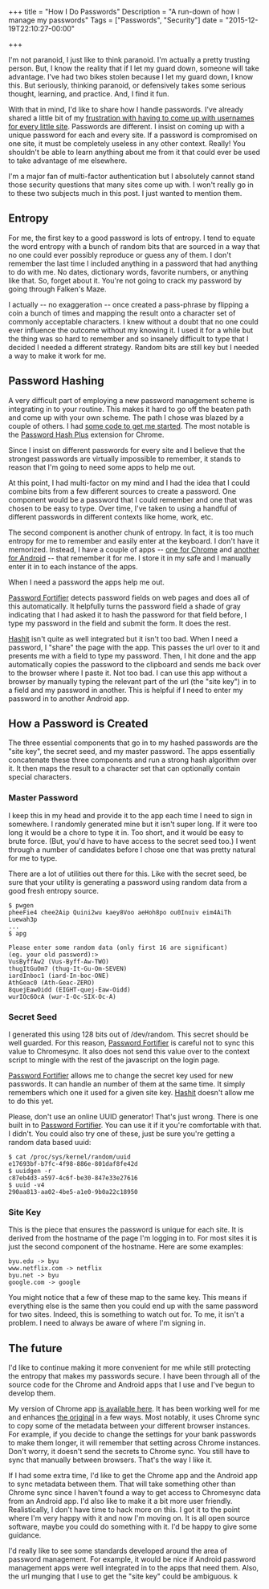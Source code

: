 +++
title = "How I Do Passwords"
Description = "A run-down of how I manage my passwords"
Tags = ["Passwords", "Security"]
date = "2015-12-19T22:10:27-00:00"

+++

I'm not paranoid, I just like to think paranoid.  I'm actually a pretty
trusting person.  But, I know the reality that if I let my guard down,
someone will take advantage.  I've had two bikes stolen because I let my
guard down, I know this.  But seriously, thinking paranoid, or
defensively takes some serious thought, learning, and practice.  And, I
find it fun.

With that in mind, I'd like to share how I handle passwords.  I've
already shared a little bit of my [frustration with having to come up
with usernames for every little site](../no-more-usernames).  Passwords
are different.  I insist on coming up with a unique password for each
and every site.  If a password is compromised on one site, it must be
completely useless in any other context.  Really!  You shouldn't be able
to learn anything about me from it that could ever be used to take
advantage of me elsewhere.

I'm a major fan of multi-factor authentication but I absolutely cannot
stand those security questions that many sites come up with.  I won't
really go in to these two subjects much in this post.  I just wanted to
mention them.

## Entropy

For me, the first key to a good password is lots of entropy.  I tend to
equate the word entropy with a bunch of random bits that are sourced in
a way that no one could ever possibly reproduce or guess any of them.
I don't remember the last time I included anything in a password that
had anything to do with me.  No dates, dictionary words, favorite
numbers, or anything like that.  So, forget about it.  You're not going
to crack my password by going through Falken's Maze.

I actually -- no exaggeration -- once created a pass-phrase by flipping
a coin a bunch of times and mapping the result onto a character set of
commonly acceptable characters.  I knew without a doubt that no one
could ever influence the outcome without my knowing it.  I used it for a
while but the thing was so hard to remember and so insanely difficult to
type that I decided I needed a different strategy.  Random bits are
still key but I needed a way to make it work for me.

## Password Hashing

A very difficult part of employing a new password management scheme is
integrating in to your routine.  This makes it hard to go off the beaten
path and come up with your own scheme.  The path I chose was blazed by a
couple of others.  I had [some code to get me started](hasher_github).
The most notable is the [Password Hash Plus](passwordhasherplus)
extension for Chrome.

Since I insist on different passwords for every site and I believe that
the strongest passwords are virtually impossible to remember, it stands
to reason that I'm going to need some apps to help me out.

At this point, I had multi-factor on my mind and I had the idea that I
could combine bits from a few different sources to create a password.
One component would be a password that I could remember and one that was
chosen to be easy to type.  Over time, I've taken to using a handful of
different passwords in different contexts like home, work, etc.

The second component is another chunk of entropy.  In fact, it is too
much entropy for me to remember and easily enter at the keyboard.  I
don't have it memorized.  Instead, I have a couple of apps -- [one for
Chrome](passwordfortifier) and [another for Android](hashit) -- that
remember it for me.  I store it in my safe and I manually enter it in to
each instance of the apps.

When I need a password the apps help me out.

[Password Fortifier](passwordfortifier) detects password fields on web
pages and does all of this automatically.  It helpfully turns the
password field a shade of gray indicating that I had asked it to hash
the password for that field before, I type my password in the field and
submit the form.  It does the rest.

[Hashit](hashit) isn't quite as well integrated but it isn't too bad.
When I need a password, I "share" the page with the app.  This passes
the url over to it and presents me with a field to type my password.
Then, I hit done and the app automatically copies the password to the
clipboard and sends me back over to the browser where I paste it.  Not
too bad.  I can use this app without a browser by manually typing the
relevant part of the url (the "site key") in to a field and my password
in another.  This is helpful if I need to enter my password in to
another Android app.

## How a Password is Created

The three essential components that go in to my hashed passwords are the
"site key", the secret seed, and my master password.  The apps
essentially concatenate these three components and run a strong hash
algorithm over it.  It then maps the result to a character set that can
optionally contain special characters.

### Master Password

I keep this in my head and provide it to the app each time I need to
sign in somewhere.  I randomly generated mine but it isn't super long.
If it were too long it would be a chore to type it in.  Too short, and
it would be easy to brute force.  (But, you'd have to have access to the
secret seed too.)  I went through a number of candidates before I chose
one that was pretty natural for me to type.

There are a lot of utilities out there for this.  Like with the secret
seed, be sure that your utility is generating a password using random
data from a good fresh entropy source.

```shell
$ pwgen
pheeFie4 chee2Aip Quini2wu kaey8Voo aeHoh8po ou0Inuiv eim4AiTh Luewah3p
...
$ apg

Please enter some random data (only first 16 are significant)
(eg. your old password):>
VusByffAw2 (Vus-Byff-Aw-TWO)
thugItGuOm7 (thug-It-Gu-Om-SEVEN)
iardInboc1 (iard-In-boc-ONE)
AthGeac0 (Ath-Geac-ZERO)
8quejEawOidd (EIGHT-quej-Eaw-Oidd)
wurIOc6OcA (wur-I-Oc-SIX-Oc-A)
```

### Secret Seed

I generated this using 128 bits out of /dev/random.  This secret should
be well guarded.  For this reason, [Password
Fortifier](passwordfortifier) is careful not to sync this value to
Chromesync.  It also does not send this value over to the context script
to mingle with the rest of the javascript on the login page.

[Password Fortifier](passwordfortifier) allows me to change the secret
key used for new passwords.  It can handle an number of them at the same
time.  It simply remembers which one it used for a given site key.
[Hashit](hashit) doesn't allow me to do this yet.

Please, don't use an online UUID generator!  That's just wrong.  There
is one built in to [Password Fortifier](passwordfortifier).  You can use
it if it you're comfortable with that.  I didn't.  You could also try
one of these, just be sure you're getting a random data based uuid:

```shell
$ cat /proc/sys/kernel/random/uuid 
e17693bf-b7fc-4f98-886e-801daf8fe42d
$ uuidgen -r
c87eb4d3-a597-4c6f-be30-847e33e27616
$ uuid -v4
290aa813-aa02-4be5-a1e0-9b0a22c18950
```

### Site Key

This is the piece that ensures the password is unique for each site.
It is derived from the hostname of the page I'm logging in to.  For
most sites it is just the second component of the hostname.  Here are
some examples:

```
byu.edu -> byu
www.netflix.com -> netflix
byu.net -> byu
google.com -> google
```

You might notice that a few of these map to the same key.  This means if
everything else is the same then you could end up with the same password
for two sites.  Indeed, this is something to watch out for.  To me, it
isn't a problem.  I need to always be aware of where I'm signing in.

## The future

I'd like to continue making it more convenient for me while still
protecting the entropy that makes my passwords secure.  I have been
through all of the source code for the Chrome and Android apps that I
use and I've begun to develop them.

My version of Chrome app [is available here](passwordfortifier).  It has
been working well for me and enhances [the original](passwordhasherplus)
in a few ways.  Most notably, it uses Chrome sync to copy some of the
metadata between your different browser instances.  For example, if you
decide to change the settings for your bank passwords to make them
longer, it will remember that setting across Chrome instances.  Don't
worry, it doesn't send the secrets to Chrome sync.  You still have to
sync that manually between browsers.  That's the way I like it.

If I had some extra time, I'd like to get the Chrome app and the Android
app to sync metadata between them.  That will take something other than
Chrome sync since I haven't found a way to get access to Chromesync data
from an Android app.  I'd also like to make it a bit more user friendly.
Realistically, I don't have time to hack more on this.  I got it to the
point where I'm very happy with it and now I'm moving on.  It is all
open source software, maybe you could do something with it.  I'd be
happy to give some guidance.

I'd really like to see some standards developed around the area of
password management.  For example, it would be nice if Android password
management apps were well integrated in to the apps that need them.
Also, the url munging that I use to get the "site key" could be
ambiguous.  k

[passwordhasherplus]: https://chrome.google.com/webstore/detail/password-hasher-plus-pass/glopbmohkffbnplcjbbbfmmimfhfnhgd?hl=en
[hasher_github]: https://github.com/ericwoodruff/passwordhasherplus
[hashit]: http://android.ginkel.com/
[passwordfortifier]: https://chrome.google.com/webstore/detail/password-fortifier/kgmpfgadlkgfogigokibmgpckflefokd/related?hl=en-US&gl=US

<!-- vim:set tw=72 ft=markdown: -->
